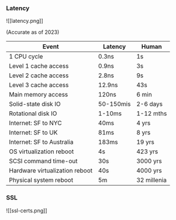 ### Latency
![[latency.png]]

(Accurate as of 2023)

| Event                          | Latency   | Human       |
| ------------------------------ | --------- | ----------- |
| 1 CPU cycle<br>                | 0.3ns     | 1s          |
| Level 1 cache access           | 0.9ns     | 3s          |
| Level 2 cache access           | 2.8ns     | 9s          |
| Level 3 cache access           | 12.9ns    | 43s         |
| Main memory access             | 120ns     | 6 min       |
| Solid-state disk IO            | 50-150mis | 2-6 days    |
| Rotational disk IO             | 1-10ms    | 1-12 mths   |
| Internet: SF to NYC            | 40ms      | 4 yrs       |
| Internet: SF to UK             | 81ms      | 8 yrs       |
| Internet: SF to Australia      | 183ms     | 19 yrs      |
| OS virtualization reboot       | 4s        | 423 yrs     |
| SCSI command time-out          | 30s       | 3000 yrs    |
| Hardware virtualization reboot | 40s       | 4000 yrs    |
| Physical system reboot         | 5m        | 32 millenia |
### SSL
![[ssl-certs.png]]
